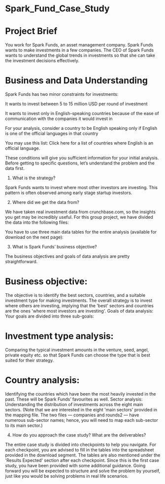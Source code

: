 # Spark_Fund_Case_Study

# Project Brief
You work for Spark Funds, an asset management company. Spark Funds wants to make investments in a few companies. The CEO of Spark Funds wants to understand the global trends in investments so that she can take the investment decisions effectively.

# Business and Data Understanding
Spark Funds has two minor constraints for investments:

It wants to invest between 5 to 15 million USD per round of investment

It wants to invest only in English-speaking countries because of the ease of communication with the companies it would invest in

For your analysis, consider a country to be English speaking only if English is one of the official languages in that country

You may use this list: Click here for a list of countries where English is an official language.

These conditions will give you sufficient information for your initial analysis. Before getting to specific questions, let’s understand the problem and the data first.


1. What is the strategy?

Spark Funds wants to invest where most other investors are investing. This pattern is often observed among early stage startup investors.

2. Where did we get the data from? 

We have taken real investment data from crunchbase.com, so the insights you get may be incredibly useful. For this group project, we have divided the data into the following files:

You have to use three main data tables for the entire analysis (available for download on the next page):

3. What is Spark Funds’ business objective?

The business objectives and goals of data analysis are pretty straightforward.

# Business objective:
The objective is to identify the best sectors, countries, and a suitable investment type for making investments. The overall strategy is to invest where others are investing, implying that the 'best' sectors and countries are the ones 'where most investors are investing'.
Goals of data analysis: Your goals are divided into three sub-goals:
# Investment type analysis:
Comparing the typical investment amounts in the venture, seed, angel, private equity etc. so that Spark Funds can choose the type that is best suited for their strategy.
# Country analysis:
Identifying the countries which have been the most heavily invested in the past. These will be Spark Funds’ favourites as well.
Sector analysis: Understanding the distribution of investments across the eight main sectors. (Note that we are interested in the eight 'main sectors' provided in the mapping file. The two files — companies and rounds2 — have numerous sub-sector names; hence, you will need to map each sub-sector to its main sector.)
 
4. How do you approach the case study? What are the deliverables?

The entire case study is divided into checkpoints to help you navigate. For each checkpoint, you are advised to fill in the tables into the spreadsheet provided in the download segment. The tables are also mentioned under the 'Results Expected' section after each checkpoint. Since this is the first case study, you have been provided with some additional guidance. Going forward you will be expected to structure and solve the problem by yourself, just like you would be solving problems in real life scenarios.
